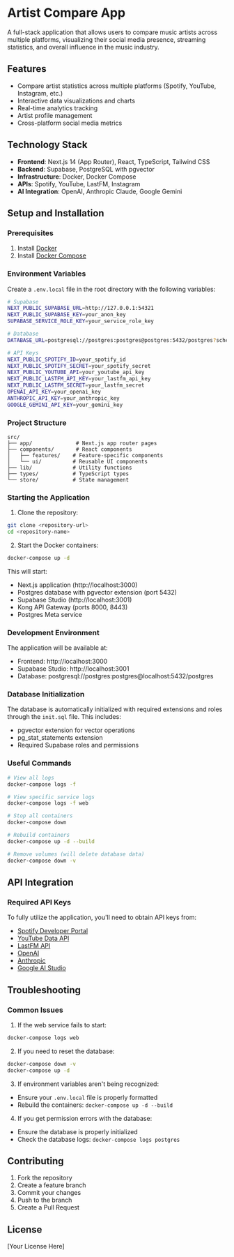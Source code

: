 # Artist Compare App

A full-stack application that allows users to compare music artists across multiple platforms, visualizing their social media presence, streaming statistics, and overall influence in the music industry.

## Features
- Compare artist statistics across multiple platforms (Spotify, YouTube, Instagram, etc.)
- Interactive data visualizations and charts
- Real-time analytics tracking
- Artist profile management
- Cross-platform social media metrics

## Technology Stack
- **Frontend**: Next.js 14 (App Router), React, TypeScript, Tailwind CSS
- **Backend**: Supabase, PostgreSQL with pgvector
- **Infrastructure**: Docker, Docker Compose
- **APIs**: Spotify, YouTube, LastFM, Instagram
- **AI Integration**: OpenAI, Anthropic Claude, Google Gemini

## Setup and Installation

### Prerequisites

1. Install [Docker](https://docs.docker.com/get-docker/)
2. Install [Docker Compose](https://docs.docker.com/compose/install/)

### Environment Variables

Create a `.env.local` file in the root directory with the following variables:

```bash
# Supabase
NEXT_PUBLIC_SUPABASE_URL=http://127.0.0.1:54321
NEXT_PUBLIC_SUPABASE_KEY=your_anon_key
SUPABASE_SERVICE_ROLE_KEY=your_service_role_key

# Database
DATABASE_URL=postgresql://postgres:postgres@postgres:5432/postgres?schema=public

# API Keys
NEXT_PUBLIC_SPOTIFY_ID=your_spotify_id
NEXT_PUBLIC_SPOTIFY_SECRET=your_spotify_secret
NEXT_PUBLIC_YOUTUBE_API=your_youtube_api_key
NEXT_PUBLIC_LASTFM_API_KEY=your_lastfm_api_key
NEXT_PUBLIC_LASTFM_SECRET=your_lastfm_secret
OPENAI_API_KEY=your_openai_key
ANTHROPIC_API_KEY=your_anthropic_key
GOOGLE_GEMINI_API_KEY=your_gemini_key
```

### Project Structure
```
src/
├── app/              # Next.js app router pages
├── components/       # React components
│   ├── features/    # Feature-specific components
│   └── ui/          # Reusable UI components
├── lib/             # Utility functions
├── types/           # TypeScript types
└── store/           # State management
```

### Starting the Application

1. Clone the repository:
```bash
git clone <repository-url>
cd <repository-name>
```

2. Start the Docker containers:
```bash
docker-compose up -d
```

This will start:
- Next.js application (http://localhost:3000)
- Postgres database with pgvector extension (port 5432)
- Supabase Studio (http://localhost:3001)
- Kong API Gateway (ports 8000, 8443)
- Postgres Meta service

### Development Environment

The application will be available at:
- Frontend: http://localhost:3000
- Supabase Studio: http://localhost:3001
- Database: postgresql://postgres:postgres@localhost:5432/postgres

### Database Initialization

The database is automatically initialized with required extensions and roles through the `init.sql` file. This includes:
- pgvector extension for vector operations
- pg_stat_statements extension
- Required Supabase roles and permissions

### Useful Commands

```bash
# View all logs
docker-compose logs -f

# View specific service logs
docker-compose logs -f web

# Stop all containers
docker-compose down

# Rebuild containers
docker-compose up -d --build

# Remove volumes (will delete database data)
docker-compose down -v
```

## API Integration

### Required API Keys
To fully utilize the application, you'll need to obtain API keys from:
- [Spotify Developer Portal](https://developer.spotify.com/)
- [YouTube Data API](https://developers.google.com/youtube/v3)
- [LastFM API](https://www.last.fm/api)
- [OpenAI](https://platform.openai.com/)
- [Anthropic](https://www.anthropic.com/)
- [Google AI Studio](https://makersuite.google.com/)

## Troubleshooting

### Common Issues

1. If the web service fails to start:
```bash
docker-compose logs web
```

2. If you need to reset the database:
```bash
docker-compose down -v
docker-compose up -d
```

3. If environment variables aren't being recognized:
- Ensure your `.env.local` file is properly formatted
- Rebuild the containers: `docker-compose up -d --build`

4. If you get permission errors with the database:
- Ensure the database is properly initialized
- Check the database logs: `docker-compose logs postgres`

## Contributing

1. Fork the repository
2. Create a feature branch
3. Commit your changes
4. Push to the branch
5. Create a Pull Request

## License

[Your License Here]
